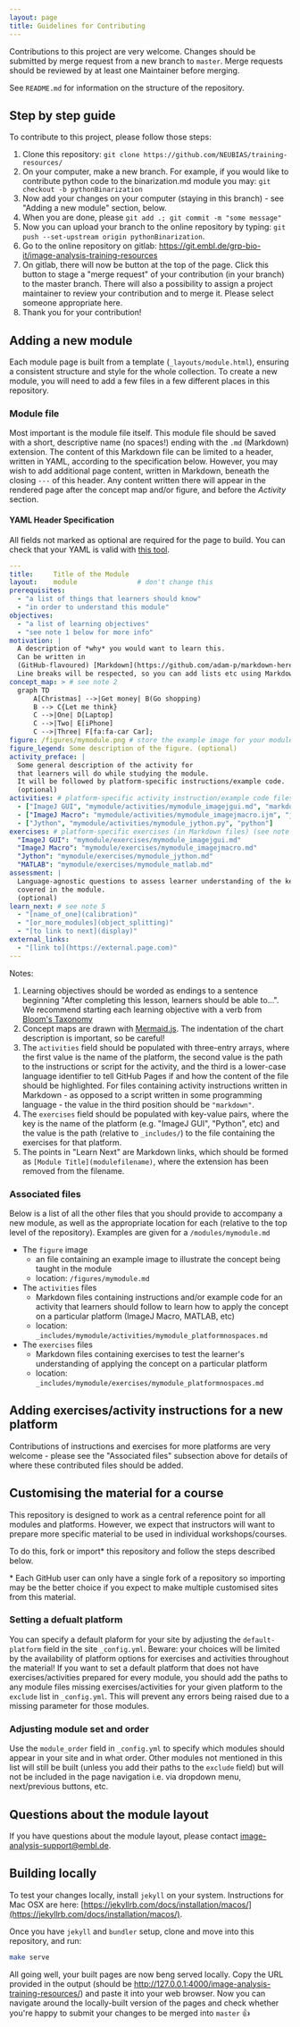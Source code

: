 ```yaml
---
layout: page
title: Guidelines for Contributing
---
```


Contributions to this project are very welcome.
Changes should be submitted by merge request from a new branch to `master`.
Merge requests should be reviewed by at least one Maintainer before merging.

See `README.md` for information on the structure of the repository.

## Step by step guide

To contribute to this project, please follow those steps:

1. Clone this repository: `git clone https://github.com/NEUBIAS/training-resources/`
1. On your computer, make a new branch. For example, if you would like to contribute python code to the binarization.md module you may: `git checkout -b pythonBinarization`
1. Now add your changes on your computer (staying in this branch) - see "Adding a new module" section, below.
1. When you are done, please `git add .; git commit -m "some message"`
1. Now you can upload your branch to the online repository by typing: `git push --set-upstream origin pythonBinarization`.
1. Go to the online repository on gitlab: https://git.embl.de/grp-bio-it/image-analysis-training-resources
1. On gitlab, there will now be button at the top of the page. Click this button to stage a "merge request" of your contribution (in your branch) to the master branch. There will also a possibility to assign a project maintainer to review your contribution and to merge it. Please select someone appropriate here.
1. Thank you for your contribution!

## Adding a new module

Each module page is built from a template (`_layouts/module.html`),
ensuring a consistent structure and style for the whole collection.
To create a new module, you will need to add a few files
in a few different places in this repository.

### Module file
Most important is the module file itself.
This module file should be saved with a short, descriptive name (no spaces!)
ending with the `.md` (Markdown) extension.
The content of this Markdown file can be limited to a header, written in YAML,
according to the specification below.
However, you may wish to add additional page content,
written in Markdown,
beneath the closing `---` of this header.
Any content written there will appear in the rendered page after
the concept map and/or figure, and before the _Activity_ section.

#### YAML Header Specification

All fields not marked as optional are required for the page to build.
You can check that your YAML is valid with [this tool](http://www.yamllint.com/).

```yaml
---
title:     Title of the Module
layout:    module               # don't change this
prerequisites:
  - "a list of things that learners should know"
  - "in order to understand this module"
objectives:
  - "a list of learning objectives"
  - "see note 1 below for more info"
motivation: |
  A description of *why* you would want to learn this.
  Can be written in
  (GitHub-flavoured) [Markdown](https://github.com/adam-p/markdown-here/wiki/Markdown-Cheatsheet).
  Line breaks will be respected, so you can add lists etc using Markdown syntax.
concept_map: > # see note 2
  graph TD
      A[Christmas] -->|Get money| B(Go shopping)
      B --> C{Let me think}
      C -->|One| D[Laptop]
      C -->|Two| E[iPhone]
      C -->|Three| F[fa:fa-car Car];
figure: /figures/mymodule.png # store the example image for your module in the `figures` folder and provide the absolute path from the root of the site here.
figure_legend: Some description of the figure. (optional)
activity_preface: |
  Some general description of the activity for
  that learners will do while studying the module.
  It will be followed by platform-specific instructions/example code.
  (optional)
activities: # platform-specific activity instruction/example code files (see note 3) (optional)
  - ["ImageJ GUI", "mymodule/activities/mymodule_imagejgui.md", "markdown"]
  - ["ImageJ Macro": "mymodule/activities/mymodule_imagejmacro.ijm", "java"]
  - ["Jython", "mymodule/activities/mymodule_jython.py", "python"]
exercises: # platform-specific exercises (in Markdown files) (see note 4) (optional)
  "ImageJ GUI": "mymodule/exercises/mymodule_imagejgui.md"
  "ImageJ Macro": "mymodule/exercises/mymodule_imagejmacro.md"
  "Jython": "mymodule/exercises/mymodule_jython.md"
  "MATLAB": "mymodule/exercises/mymodule_matlab.md"
assessment: |
  Language-agnostic questions to assess learner understanding of the key concept
  covered in the module.
  (optional)
learn_next: # see note 5
  - "[name_of_one](calibration)"
  - "[or_more_modules](object_splitting)"
  - "[to link to next](display)"
external_links:
  - "[link to](https://external.page.com)"
---
```

Notes:

1. Learning objectives should be worded as endings to a sentence beginning "After completing this lesson, learners should be able to...". We recommend starting each learning objective with a verb from [Bloom's Taxonomy](https://cft.vanderbilt.edu/guides-sub-pages/blooms-taxonomy/)
2. Concept maps are drawn with [Mermaid.js](https://mermaidjs.github.io/flowchart.html). The indentation of the chart description is important, so be careful!
3. The `activities` field should be populated with three-entry arrays, where the first value is the name of the platform, the second value is the path to the instructions or script for the activity, and the third is a lower-case language identifier to tell GitHub Pages if and how the content of the file should be highlighted. For files containing activity instructions written in Markdown - as opposed to a script written in some programming language - the value in the third position should be `"markdown"`.
4. The `exercises` field should be populated with key-value pairs, where the key is the name of the platform (e.g. "ImageJ GUI", "Python", etc) and the value is the path (relative to `_includes/`) to the file containing the exercises for that platform.
5. The points in "Learn Next" are Markdown links, which should be formed as `[Module Title](modulefilename)`, where the extension has been removed from the filename.

### Associated files

Below is a list of all the other files that you should provide
to accompany a new module,
as well as the appropriate location for each
(relative to the top level of the repository).
Examples are given for a `/modules/mymodule.md`

- The `figure` image
  - an file containing an example image to illustrate the concept being taught in the module
  - location: `/figures/mymodule.md`
- The `activities` files
  - Markdown files containing instructions and/or example code for an activity that learners should follow to learn how to apply the concept on a particular platform (ImageJ Macro, MATLAB, etc)
  - location: `_includes/mymodule/activities/mymodule_platformnospaces.md`
- The `exercises` files
  - Markdown files containing exercises to test the learner's understanding of applying the concept on a particular platform
  - location: `_includes/mymodule/exercises/mymodule_platformnospaces.md`

## Adding exercises/activity instructions for a new platform

Contributions of instructions and exercises for more platforms are very welcome - please see the "Associated files" subsection above for details of where these contributed files should be added.

## Customising the material for a course

This repository is designed to work as a central reference point for all modules and platforms. However, we expect that instructors will want to prepare more specific material to be used in individual workshops/courses.

To do this, fork or import\* this repository and follow the steps described below.

\* Each GitHub user can only have a single fork of a repository so importing may be the better choice if you expect to make multiple customised sites from this material.

### Setting a defualt platform

You can specify a default plaform for your site by adjusting the `default-platform` field in the site `_config.yml`. Beware: your choices will be limited by the availability of platform options for exercises and activities throughout the material! If you want to set a default platform that does not have exercises/activities prepared for every module, you should add the paths to any module files missing exercises/activities for your given platform to the `exclude` list in `_config.yml`. This will prevent any errors being raised due to a missing parameter for those modules.

### Adjusting module set and order

Use the `module_order` field in `_config.yml` to specify which modules should appear in your site and in what order. Other modules not mentioned in this list will still be built (unless you add their paths to the `exclude` field) but will not be included in the page navigation i.e. via dropdown menu, next/previous buttons, etc.

## Questions about the module layout

If you have questions about the module layout, please contact image-analysis-support@embl.de.

## Building locally

To test your changes locally, install `jekyll` on your system. Instructions for Mac OSX are here: [https://jekyllrb.com/docs/installation/macos/](https://jekyllrb.com/docs/installation/macos/).

Once you have `jekyll` and `bundler` setup,
clone and move into this repository,
and run:

```bash
make serve
```

All going well, your built pages are now beng served locally.
Copy the URL provided in the output
(should be http://127.0.0.1:4000/image-analysis-training-resources/)
and paste it into your web browser.
Now you can navigate around the locally-built version of the pages
and check whether you're happy to submit your changes to be merged into `master` :+1:
